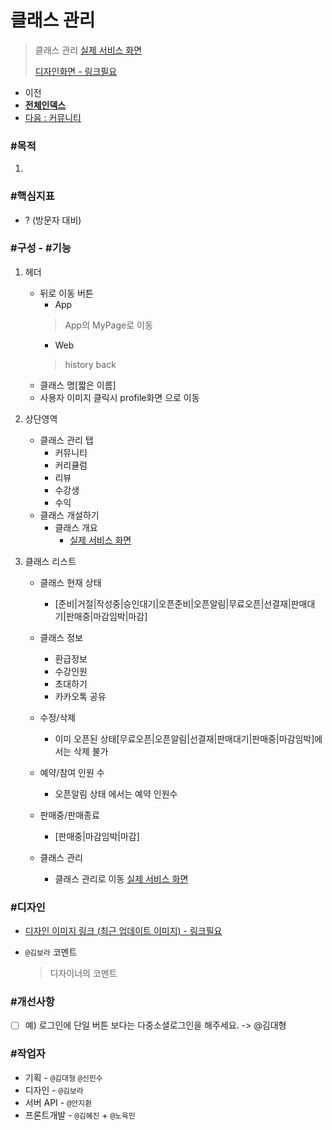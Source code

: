 # 클래스 관리

> 클래스 관리 [실제 서비스 화면](https://www.modooclass.net/class/manager/list)
>
> [디자인화면 - 링크필요]() 



- 이전      
- [**전체인덱스**](../README.md)     
- [다음 : 커뮤니티](./community/README.md)



### **#목적**

1. 



### #핵심지표

- ? (방문자 대비)



### **#구성 - #기능**

1. 헤더 
     - 뒤로 이동 버튼 
        - App
         > App의 MyPage로 이동
        - Web
         > history back
     - 클래스 명[짧은 이름]
     - 사용자 이미지 클릭시 profile화면 으로 이동
2. 상단영역
   - 클래스 관리 탭
      - 커뮤니티
      - 커리큘럼
      - 리뷰
      - 수강생
      - 수익
   - 클래스 개설하기
     - 클래스 개요 
       - [실제 서비스 화면](https://www.modooclass.net/class/user/class_management/727)
   

   
3. 클래스 리스트

   + 클래스 현재 상태 
     - [준비|거절|작성중|승인대기|오픈준비|오픈알림|무료오픈|선결재|판매대기|판매중|마감임박|마감]
   
   + 클래스 정보
      - 환급정보
      - 수강인원
      - 초대하기 
      - 카카오톡 공유
      
   + 수정/삭제
      - 이미 오픈된 상태[무료오픈|오픈알림|선결재|판매대기|판매중|마감임박]에서는 삭제 불가
   + 예약/참여 인원 수
      - 오픈알림 상태 에서는 예약 인원수 
   + 판매중/판매종료
      - [판매중|마감임박|마감]
   + 클래스 관리
      - 클래스 관리로 이동 [실제 서비스 화면](https://www.modooclass.net/class/manager/course/727/community)



### **#디자인**

- [디자인 이미지 링크 (최근 업데이트 이미지) - 링크필요]()

- `@김보라`  코멘트

  > 디자이너의 코멘트



### #개선사항

- [ ] 예) 로그인에 단일 버튼 보다는 다중소셜로그인을 해주세요. -> @김대형



### **#작업자**

- 기획 - `@김대형` `@신민수`
- 디자인 - `@김보라`
- 서버 API - `@안지환`
- 프론트개발 - `@김혜진`  + `@노육민`


